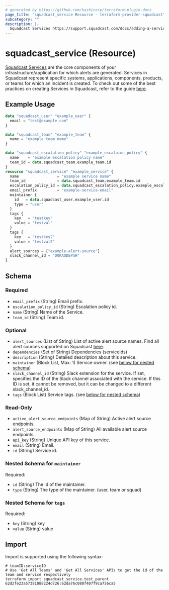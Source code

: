 ```yaml
---
# generated by https://github.com/hashicorp/terraform-plugin-docs
page_title: "squadcast_service Resource - terraform-provider-squadcast"
subcategory: ""
description: |-
  Squadcast Services https://support.squadcast.com/docs/adding-a-service-1 are the core components of your infrastructure/application for which alerts are generated. Services in Squadcast represent specific systems, applications, components, products, or teams for which an incident is created. To check out some of the best practices on creating Services in Squadcast, refer to the guide here https://www.squadcast.com/blog/how-to-configure-services-in-squadcast-best-practices-to-reduce-mttr.
---
```


# squadcast_service (Resource)

[Squadcast Services](https://support.squadcast.com/docs/adding-a-service-1) are the core components of your infrastructure/application for which alerts are generated. Services in Squadcast represent specific systems, applications, components, products, or teams for which an incident is created. To check out some of the best practices on creating Services in Squadcast, refer to the guide [here](https://www.squadcast.com/blog/how-to-configure-services-in-squadcast-best-practices-to-reduce-mttr).

## Example Usage

```terraform
data "squadcast_user" "example_user" {
  email = "test@example.com"
}

data "squadcast_team" "example_team" {
  name = "example team name"
}

data "squadcast_escalation_policy" "example_escalaion_policy" {
  name    = "example escalation policy name"
  team_id = data.squadcast_team.example_team.id
}
resource "squadcast_service" "example_service" {
  name                 = "example service name"
  team_id              = data.squadcast_team.example_team.id
  escalation_policy_id = data.squadcast_escalation_policy.example_escalaion_policy.id
  email_prefix         = "example-service-email"
  maintainer {
    id   = data.squadcast_user.example_user.id
    type = "user"
  }
  tags {
    key   = "testkey"
    value = "testval"
  }
  tags {
    key   = "testkey2"
    value = "testval2"
  }
  alert_sources = ["example-alert-source"]
  slack_channel_id = "D0KAQDEPSH"
}
```

<!-- schema generated by tfplugindocs -->
## Schema

### Required

- `email_prefix` (String) Email prefix.
- `escalation_policy_id` (String) Escalation policy id.
- `name` (String) Name of the Service.
- `team_id` (String) Team id.

### Optional

- `alert_sources` (List of String) List of active alert source names. Find all alert sources supported on Squadcast [here](https://www.squadcast.com/integrations).
- `dependencies` (Set of String) Dependencies (serviceIds)
- `description` (String) Detailed description about this service.
- `maintainer` (Block List, Max: 1) Service owner. (see [below for nested schema](#nestedblock--maintainer))
- `slack_channel_id` (String) Slack extension for the service. If set, specifies the ID of the Slack channel associated with the service. If this ID is set, it cannot be removed, but it can be changed to a different slack_channel_id.
- `tags` (Block List) Service tags. (see [below for nested schema](#nestedblock--tags))

### Read-Only

- `active_alert_source_endpoints` (Map of String) Active alert source endpoints.
- `alert_source_endpoints` (Map of String) All available alert source endpoints.
- `api_key` (String) Unique API key of this service.
- `email` (String) Email.
- `id` (String) Service id.

<a id="nestedblock--maintainer"></a>
### Nested Schema for `maintainer`

Required:

- `id` (String) The id of the maintainer.
- `type` (String) The type of the maintainer. (user, team or squad)


<a id="nestedblock--tags"></a>
### Nested Schema for `tags`

Required:

- `key` (String) key
- `value` (String) value

## Import

Import is supported using the following syntax:

```shell
# teamID:serviceID
# Use 'Get All Teams' and 'Get All Services' APIs to get the id of the team and service respectively 
terraform import squadcast_service.test_parent 62d2fe23a57381088224d726:62da76c088f407f9ca756ca5
```
